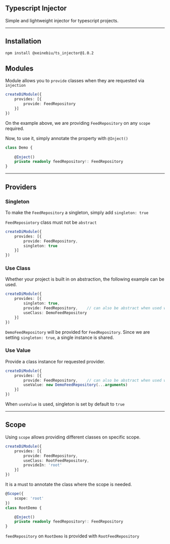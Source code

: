 ## Typescript Injector
Simple and lightweight injector for typescript projects.

---

## Installation
``
npm install @xeinebiu/ts_injector@1.0.2
``

## Modules
Module allows you to ``provide`` classes when they are requested via `injection`

````typescript
createDiModule({
    provides: [{
        provide: FeedRepository
    }]
})
````
On the example above, we are providing `FeedRepository` on any `scope` required.

Now, to use it, simply annotate the property with ```@Inject()```

````typescript
class Demo {
    
    @Inject()
    private readonly feedRepository!: FeedRepository
}
````

---

## Providers

### Singleton

To make the ``FeedRepository`` a singleton, simply add `singleton: true`

``FeedReposiotory`` class must not be `abstract`

````typescript
createDiModule({
    provides: [{
        provide: FeedRepository,
        singleton: true
    }]
})
````
### Use Class
Whether your project is built in on abstraction, the following example can be used.
```typescript
createDiModule({
    provides: [{
        singleton: true,
        provide: FeedRepository,    // can also be abstract when used with `useClass`
        useClass: DemoFeedRepository
    }]
})
```
```DemoFeedRepository``` will be provided for `FeedRepository`. Since we are setting `singleton: true`, a single instance is shared.

### Use Value
Provide a class instance for requested provider.
```typescript
createDiModule({
    provides: [{
        provide: FeedRepository,    // can also be abstract when used with `useValue`
        useValue: new DemoFeedRepository(...arguments)
    }]
})
```
When ``useValue`` is used, singleton is set by default to `true`

---

## Scope
Using ```scope``` allows providing different classes on specific scope.
````typescript
createDiModule({
    provides: [{
        provide: FeedRepository,
        useClass: RootFeedRepository,
        provideIn: 'root'
    }]
})
````
It is a must to annotate the class where the scope is needed.
````typescript
@Scope({
    scope: 'root'
})
class RootDemo {

    @Inject()
    private readonly feedRepository!: FeedRepository
}
````
``feedRepository`` on `RootDemo` is provided with `RootFeedRepository`
